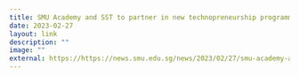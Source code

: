 ```yaml
---
title: SMU Academy and SST to partner in new technopreneurship programme
date: 2023-02-27
layout: link
description: ""
image: ""
external: https://https://news.smu.edu.sg/news/2023/02/27/smu-academy-and-sst-partner-new-technopreneurship-programme
---
```



